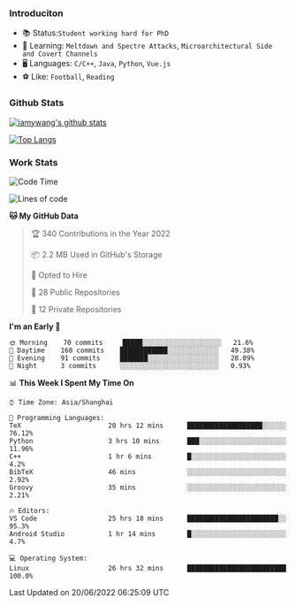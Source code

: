### Introduciton

- 📚 Status:`Student working hard for PhD`
- 🔎 Learning: `Meltdown and Spectre Attacks`, `Microarchitectural Side and Covert Channels`
- 🖥️ Languages: `C/C++`, `Java`, `Python`, `Vue.js`
- ⚽ Like: `Football`, `Reading`

### Github Stats

[![iamywang's github stats](https://github-readme-stats.vercel.app/api?username=iamywang&count_private=true&show_icons=true)]()

[![Top Langs](https://github-readme-stats.vercel.app/api/top-langs/?username=iamywang&layout=compact)]()

### Work Stats

<!--START_SECTION:waka-->
![Code Time](http://img.shields.io/badge/Code%20Time-420%20hrs%2017%20mins-blue)

![Lines of code](https://img.shields.io/badge/From%20Hello%20World%20I%27ve%20Written--40%20Thousand%20lines%20of%20code-blue)

**🐱 My GitHub Data** 

> 🏆 340 Contributions in the Year 2022
 > 
> 📦 2.2 MB Used in GitHub's Storage 
 > 
> 💼 Opted to Hire
 > 
> 📜 28 Public Repositories 
 > 
> 🔑 12 Private Repositories  
 > 
**I'm an Early 🐤** 

```text
🌞 Morning    70 commits     █████░░░░░░░░░░░░░░░░░░░░   21.6% 
🌆 Daytime    160 commits    ████████████░░░░░░░░░░░░░   49.38% 
🌃 Evening    91 commits     ███████░░░░░░░░░░░░░░░░░░   28.09% 
🌙 Night      3 commits      ░░░░░░░░░░░░░░░░░░░░░░░░░   0.93%

```


📊 **This Week I Spent My Time On** 

```text
⌚︎ Time Zone: Asia/Shanghai

💬 Programming Languages: 
TeX                      20 hrs 12 mins      ███████████████████░░░░░░   76.12% 
Python                   3 hrs 10 mins       ███░░░░░░░░░░░░░░░░░░░░░░   11.96% 
C++                      1 hr 6 mins         █░░░░░░░░░░░░░░░░░░░░░░░░   4.2% 
BibTeX                   46 mins             ░░░░░░░░░░░░░░░░░░░░░░░░░   2.92% 
Groovy                   35 mins             ░░░░░░░░░░░░░░░░░░░░░░░░░   2.21%

🔥 Editors: 
VS Code                  25 hrs 18 mins      ███████████████████████░░   95.3% 
Android Studio           1 hr 14 mins        █░░░░░░░░░░░░░░░░░░░░░░░░   4.7%

💻 Operating System: 
Linux                    26 hrs 32 mins      █████████████████████████   100.0%

```


 Last Updated on 20/06/2022 06:25:09 UTC
<!--END_SECTION:waka-->
